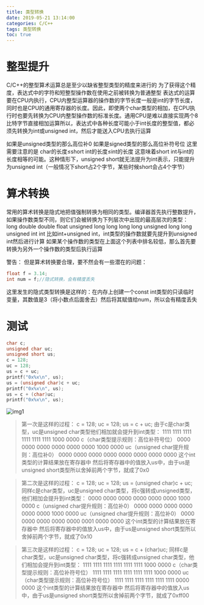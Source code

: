 ```yaml
---
title: 类型转换
date: 2019-05-21 13:14:00
categories: C/C++
tags: 类型转换
toc: true
---
```

# 整型提升

C/C++的整型算术运算总是至少以缺省整型类型的精度来进行的
为了获得这个精度，表达式中的字符和短整型操作数在使用之前被转换为普通整型
表达式的运算要在CPU内执行，CPU内整型运算器的操作数的字节长度一般是int的字节长度，同时也是CPU的通用寄存器的长度。因此，即使两个char类型的相加，在CPU执行时也要先转换为CPU内整型操作数的标准长度。通用CPU是难以直接实现两个8比特字节直接相加运算所以，表达式中各种长度可能小于int长度的整型值，都必须先转换为int或unsigned int，然后才能送入CPU去执行运算

如果是unsigned类型的那么高位补0
如果是signed类型的那么高位补符号位
这里需要注意的是
char的长度≤short int的长度≤int的长度
这意味着short int与int的长度相等的可能。这种情形下，unsigned short就无法提升为int表示，只能提升为unsigned int（一般情况下short占2个字节，某些时候short会占4个字节）

# 算术转换

常用的算术转换是隐式地把值强制转换为相同的类型。编译器首先执行整数提升，如果操作数类型不同，则它们会被转换为下列层次中出现的最高层次的类型：
long double
double
float
unsigned long long
long long
unsigned long
long
unsigned int
int
比如int+unsigned int，int类型的操作数就要先提升到unsigned int然后进行计算
如果某个操作数的类型在上面这个列表中排名较低，那么首先要转换为另外一个操作数的类型后执行运算

警告： 但是算术转换要合理，要不然会有一些潜在的问题：
```c
float f = 3.14;
int num = f;//隐式转换，会有精度丢失
```
这里发生的隐式类型转换是这样的：在内存上创建一个const int类型的只读临时变量，其数值是3（将小数点后面舍去）然后将其赋值给num，所以会有精度丢失

# 测试

```c
char c;
unsigned char uc;
unsigned short us;
c = 128;
uc = 128;
us = c + uc;
printf("0x%x\n", us);
us = (unsigned char)c + uc;
printf("0x%x\n", us);
us = c + (char)uc;
printf("0x%x\n", us);
```
![img1](img1.png)
> 第一次是这样的过程：
> c = 128;
> uc = 128;
> us = c + uc;
> 由于c是char类型，uc是unsigned char类型他们相加就会提升到int类型：
> 1111 1111 1111 1111 1111 1111 1000 0000 c（char类型提示规则：高位补符号位）
> 0000 0000 0000 0000 0000 0000 1000 0000 uc（unsigned char提升规则：高位补0）
> 0000 0000 0000 0000 0000 0000 0000 0000 这个int类型的计算结果放在寄存器中
> 然后将寄存器中的值放入us中，由于us是unsigned short类型所以舍掉前两个字节，就成了0x0

> 第二次是这样的过程：
> c = 128;
> uc = 128;
> us = (unsigned char)c + uc;
> 同样c是char类型，uc是unsigned char类型，将c强转成unsigned类型，他们相加会提升到int类型：
> 0000 0000 0000 0000 0000 0000 1000 0000 c（unsigned char提升规则：高位补0）
> 0000 0000 0000 0000 0000 0000 1000 0000 uc（unsigned char提升规则：高位补0）
> 0000 0000 0000 0000 0000 0001 0000 0000 这个int类型的计算结果放在寄存器中
> 然后将寄存器中的值放入us中，由于us是unsigned short类型所以舍掉前两个字节，就成了0x10

> 第三次是这样的过程：
> c = 128;
> uc = 128;
> us = c + (char)uc;
> 同样c是char类型，uc是unsigned char类型，将c强转成unsigned char类型，他们相加会提升到int类型：
> 1111 1111 1111 1111 1111 1111 1000 0000 c（char类型提示规则：高位补符号位）
> 1111 1111 1111 1111 1111 1111 1000 0000 uc（char类型提示规则：高位补符号位）
> 1111 1111 1111 1111 1111 1111 0000 0000 这个int类型的计算结果放在寄存器中
> 然后将寄存器中的值放入us中，由于us是unsigned short类型所以舍掉前两个字节，就成了0xff00
